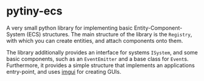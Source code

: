 # pytiny-ecs
 A very small python library for implementing basic Entity-Component-System (ECS) structures.
 The main structure of the library is the ``Registry``, with which you can create entities, and attach
 components onto them.

 The library additionally provides an interface for systems ``ISystem``, and some basic components, such as an ``EventEmitter`` and a base class for ``Event``s. Furthermore, it provides a simple structure that implements an applications entry-point, and uses [imgui](https://github.com/ocornut/imgui) for creating GUIs.
